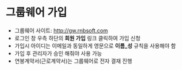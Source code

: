 # 그룹웨어 가입
* 그룹웨어 사이트: http://gw.rnbsoft.com
* 로그인 창 우측 하단의 **회원 가입** 링크 클릭하여 가입 신청
* 가입시 아이디는 이메일과 동일하게 영문으로 **이름_성** 규칙을 사용해야 함
* 가입 후 관리자가 승인 해줘야 사용 가능
* 연봉계약서(근로계약서)는 그룹웨어로 전자 결재 진행
